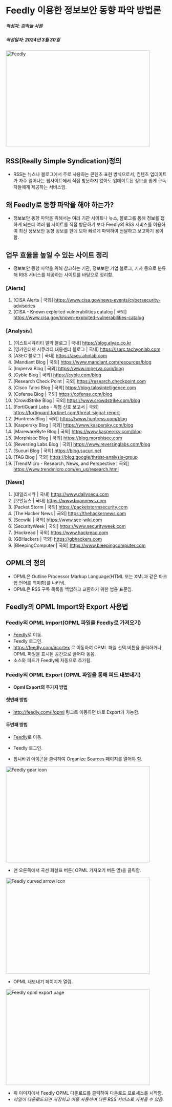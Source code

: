 # **Feedly 이용한 정보보안 동향 파악 방법론**
##### 작성자: 강하늘 사원
##### 작성일자: 2024년 3월 30일

<img src="https://cdn.icon-icons.com/icons2/2699/PNG/512/feedly_logo_icon_169177.png" width="450px" height="300px" title="px(픽셀) 크기 설정" alt="Feedly"></img><br/>

## RSS(Really Simple Syndication)정의
- RSS는 뉴스나 블로그에서 주로 사용하는 콘텐츠 표현 방식으로서, 컨텐츠 업데이트가 자주 일어나는 웹사이트에서 직접 방문하지 않아도 업데이트된 정보를 쉽게 구독자들에게 제공하는 서비스임.

## 왜 Feedly로 동향 파악을 해야 하는가?
- 정보보안 동향 파악을 위해서는 여러 기관 사이트나 뉴스, 블로그를 통해 정보를 접하게 되는데 여러 웹 사이트를 직접 방문하기 보다 Feedly의 RSS 서비스를 이용하여 최신 정보보안 동향 정보를 한데 모아 빠르게 파악하여 전달하고 보고하기 용이함.
 
## 업무 효율을 높일 수 있는 사이트 정리
- 정보보안 동향 파악을 위해 참고하는 기관, 정보보안 기업 블로그, 기사 등으로 분류해 RSS 서비스를 제공하는 사이트를 바탕으로 정리함.

  
### [Alerts]
1. [CISA Alerts | 국외] <https://www.cisa.gov/news-events/cybersecurity-advisories>
2. [CISA - Known exploited vulnerabilities catalog | 국외] <https://www.cisa.gov/known-exploited-vulnerabilities-catalog>
   
### [Analysis]
1. [이스트시큐리티 알약 블로그 | 국내] <https://blog.alyac.co.kr>
2. [잉카인터넷 시큐리티 대응센터 블로그 | 국내] <https://isarc.tachyonlab.com>
3. [ASEC 블로그 | 국내] <https://asec.ahnlab.com> 
4. [Mandiant Blog | 국외] <https://www.mandiant.com/resources/blog>
5. [Imperva Blog | 국외] <https://www.imperva.com/blog>
6. [Cyble Blog | 국외] <https://cyble.com/blog>
7. [Research Check Point | 국외] <https://research.checkpoint.com>
8. [Cisco Talos Blog | 국외] <https://blog.talosintelligence.com>
9. [Cofense Blog | 국외] <https://cofense.com/blog>
10. [CrowdStrike Blog | 국외] <https://www.crowdstrike.com/blog>
11. [FortiGuard Labs - 위협 신호 보고서 | 국외] <https://fortiguard.fortinet.com/threat-signal-report>
12. [Huntress Blog | 국외] <https://www.huntress.com/blog>
13. [Kaspersky Blog | 국외] <https://www.kaspersky.com/blog>
14. [MarewareByte Blog | 국외] <https://www.kaspersky.com/blog>
15. [Morphisec Blog | 국외] <https://blog.morphisec.com>
16. [Reversing Labs Blog | 국외] <https://www.reversinglabs.com/blog>
17. [Sucuri Blog | 국외] <https://blog.sucuri.net>
18. [TAG Blog | 국외] <https://blog.google/threat-analysis-group>
19. [TrendMicro - Research, News, and Perspective | 국외] <https://www.trendmicro.com/en_us/research.html>

### [News]
1. [데일리시큐 | 국내] <https://www.dailysecu.com>
2. [보안뉴스 | 국내] <https://www.boannews.com>
3. [Packet Storm | 국외] <https://packetstormsecurity.com>
4. [The Hacker News | 국외] <https://thehackernews.com>
5. [Secwiki | 국외] <https://www.sec-wiki.com>
6. [SecurityWeek | 국외] <https://www.securityweek.com>
7. [Hackread | 국외] <https://www.hackread.com>
8. [GBHackers | 국외] <https://gbhackers.com>
9. [BleepingComputer | 국외] <https://www.bleepingcomputer.com>
    
## OPML의 정의
- OPML은 Outline Processor Markup Language(HTML 또는 XML과 같은 마크업 언어를 의미함)를 나타냄.
- OPML은 RSS 구독 목록을 백업하고 교환하기 위한 범용 표준임. 

## Feedly의 OPML Import와 Export 사용법

### Feedly의 OPML Import(OPML 파일을 Feedly로 가져오기)
- [Feedly](https://Feedly.com, "Feedly link")로 이동.
- Feedly 로그인.
- <https://feedly.com/i/cortex> 로 이동하여 OPML 파일 선택 버튼을 클릭하거나 OPML 파일을 표시된 공간으로 끌어다 놓음.
- 소스와 피드가 Feedly에 자동으로 추가됨.
  
### Feedly의 OPML Export (OPML 파일을 통해 피드 내보내기)
- **Opml Export의 두가지 방법**

#### 첫번째 방법 
-  <http://feedly.com/i/opml> 링크로 이동하면 바로 Export가 가능함.
#### 두번째 방법
- [Feedly](https://Feedly.com, "Feedly link")로 이동.
- Feedly 로그인.
  
- 톱니바퀴 아이콘을 클릭하여 Organize Sources 페이지를 열어야 함.

<img src="https://images.ctfassets.net/lzny33ho1g45/1eMBV5VfVSaHTBRJH148sY/1648ee28dbb1bb28575ff35898bbaacc/Click_on_the_gear_icon_in_the_Feeds_section?w=1400&fm=avif" width="450px" height="300px" title="px(픽셀) 크기 설정" alt="Feedly gear icon"></img><br/>

- 맨 오른쪽에서 곡선 화살표 버튼( OPML 가져오기 버튼 옆)을 클릭함.

<img src="https://images.ctfassets.net/lzny33ho1g45/1laXaqSJRgspmmKlNQkKge/3ee6afbbcd979e23644dd66838d12ae7/Click_on_arrow_button?w=1400&fm=avif" width="450px" height="300px" title="px(픽셀) 크기 설정" alt="Feedly curved arrow icon"></img><br/>

- OPML 내보내기 페이지가 열림.

<img src="https://images.ctfassets.net/lzny33ho1g45/1JFR8F5fljjLxWCoOATqE6/0e290832e1c3eefb9aabd043cca6df29/Download_Feedly_OPML_button?w=1400&fm=avif" width="450px" height="300px" title="px(픽셀) 크기 설정" alt="Feedly opml export page"></img><br/>

- 위 이미지에서 Feedly OPML 다운로드를 클릭하여 다운로드 프로세스를 시작함.
- *파일이 다운로드되면 저장하고 이를 사용하여 다른 RSS 서비스로 가져올 수 있음.*
